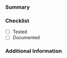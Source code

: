 ### Summary
<!-- Briefly describe what changes this PR introduces, including any relevant context or motivation. -->


### Checklist
<!-- List any steps or commands that reviewers can follow to validate this change. -->

- [ ] Tested
- [ ] Documented

### Additional Information

<!-- Include any additional notes or context that you think would be helpful for reviewers. -->
